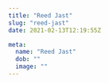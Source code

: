 ```yaml
---
title: "Reed Jast"
slug: "reed-jast"
date: 2021-02-13T12:19:55Z

meta:
  name: "Reed Jast"
  dob: ""
  image: ""
---
```


